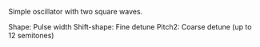 Simple oscillator with two square waves.

Shape: Pulse width
Shift-shape: Fine detune
Pitch2: Coarse detune (up to 12 semitones)

